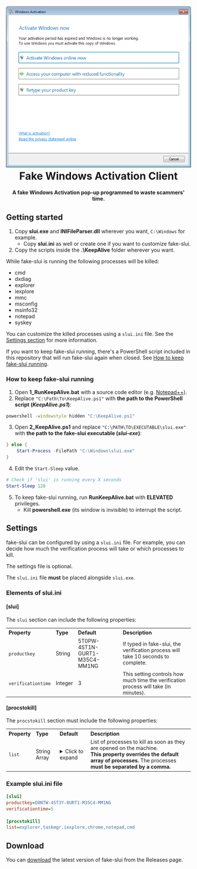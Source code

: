 <h1 align="center">
  <br>
  <img src="./Screenshot.png" alt="Fake Windows Activation Client">
  <br>
  Fake Windows Activation Client
  <br>
</h1>

<h4 align="center">A fake Windows Activation pop-up programmed to waste scammers' time.</h4>

## Getting started

1. Copy **slui.exe** and **INIFileParser.dll** wherever you want, `C:\Windows` for example.
   * Copy **slui.ini** as well or create one if you want to customize fake-slui.
2. Copy the scripts inside the **.\KeepAlive** folder wherever you want.

While fake-slui is running the following processes will be killed:

* cmd
* dxdiag
* explorer
* iexplore
* mmc
* msconfig
* msinfo32
* notepad
* syskey

You can customize the killed processes using a `slui.ini` file. See the [Settings section](#settings) for more information.

If you want to keep fake-slui running, there's a PowerShell script included in this repository that will run fake-slui again when closed. See [How to keep fake-slui running](#how-to-keep-fake-slui-running).

### How to keep fake-slui running

1. Open **1_RunKeepAlive.bat** with a source code editor (e.g. [Notepad++](https://notepad-plus-plus.org/)).
2. Replace `"C:\Path\To\KeepAlive.ps1"` with **the path to the PowerShell script (*KeepAlive.ps1*)**:

```bat
powershell -windowstyle hidden "C:\KeepAlive.ps1"
```

3. Open **2_KeepAlive.ps1** and replace `"C:\PATH\TO\EXECUTABLE\slui.exe"` with **the path to the fake-slui executable (*slui-exe*)**:

```powershell
} else {
    Start-Process -FilePath "C:\Windows\slui.exe"
}
```

4. Edit the `Start-Sleep` value.

```powershell
# Check if 'slui' is running every X seconds
Start-Sleep 120
```

5. To keep fake-slui running, run **RunKeepAlive.bat** with **ELEVATED** privileges.
   * Kill **powershell.exe** (its window is invisible) to interrupt the script.

## Settings

fake-slui can be configured by using a `slui.ini` file. For example, you can decide how much the verification process will take or which processes to kill.

The settings file is optional.

The `slui.ini` file **must** be placed alongside `slui.exe`.

### Elements of slui.ini

#### [slui]

The `slui` section can include the following properties:

<table>
  <tr>
    <th align="left">Property</th>
    <th align="left">Type</th>
    <th align="left">Default</th>
    <th align="left">Description</th>
  </tr>
  <tr>
    <td><code>productkey</code></td>
    <td>String</td>
    <td>5T0PW-4ST1N-GURT1-M35C4-MM1NG</td>
    <td>If typed in fake-slui, the verification process will take 10 seconds to complete.</td>
  </tr>
  <tr>
    <td><code>verificationtime</code></td>
    <td>Integer</td>
    <td>3</td>
    <td>This setting controls how much time the verification process will take (in minutes).</td>
  </tr>
</table>

#### [procstokill]

The `procstokill` section must include the following properties:

<table>
  <tr>
    <th align="left">Property</th>
    <th align="left">Type</th>
    <th align="left">Default</th>
    <th align="left">Description</th>
  </tr>
  <tr>
    <td><code>list</code></td>
    <td>String Array</td>
    <td>
      <details>
        <summary>Click to expand</summary>
        explorer,taskmgr,iexplore,msinfo32,mmc,dxdiag,msconfig,cmd,notepad,syskey
      </details>
    </td>
    <td>
      List of processes to kill as soon as they are opened on the machine.
      <br>
      <b>This property overrides the default array of processes.</b> The processes <b>must be separated by a comma.</b>
    </td>
  </tr>
</table>

### Example slui.ini file

```ini
[slui]
productkey=D0NTW-4ST3Y-0URT1-M35C4-MM1NG
verificationtime=5

[procstokill]
list=explorer,taskmgr,iexplore,chrome,notepad,cmd
```

## Download

You can [download](https://github.com/Strappazzon/fake-slui/releases/latest) the latest version of fake-slui from the Releases page.
